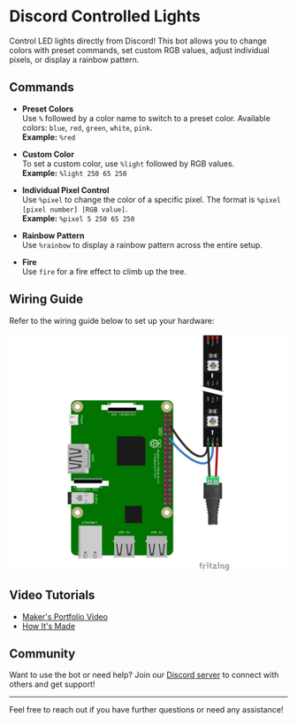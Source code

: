 # Discord Controlled Lights

Control LED lights directly from Discord! This bot allows you to change colors with preset commands, set custom RGB values, adjust individual pixels, or display a rainbow pattern.

## Commands

- **Preset Colors**  
  Use `%` followed by a color name to switch to a preset color. Available colors: `blue`, `red`, `green`, `white`, `pink`.  
  **Example:** `%red`

- **Custom Color**  
  To set a custom color, use `%light` followed by RGB values.  
  **Example:** `%light 250 65 250`

- **Individual Pixel Control**  
  Use `%pixel` to change the color of a specific pixel. The format is `%pixel [pixel number] [RGB value]`.  
  **Example:** `%pixel 5 250 65 250`

- **Rainbow Pattern**  
  Use `%rainbow` to display a rainbow pattern across the entire setup.

- **Fire**  
  Use `fire` for a fire effect to climb up the tree.

## Wiring Guide

Refer to the wiring guide below to set up your hardware:

![Wiring Guide](https://github.com/MichaelMediaGroup/Discord_controlled_lights/blob/main/Wiring%20guide.jpg?raw=true "Wiring Guide")

## Video Tutorials

- [Maker's Portfolio Video](https://youtu.be/bC2jpoqbxRs)
- [How It's Made](https://www.youtube.com/watch?v=UsIZnQ36Ghk)

## Community

Want to use the bot or need help? Join our [Discord server](https://discord.gg/qRHcR924a7) to connect with others and get support!

---

Feel free to reach out if you have further questions or need any assistance!
